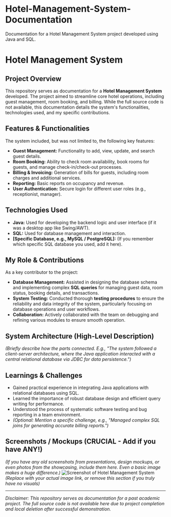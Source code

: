 # Hotel-Management-System-Documentation
Documentation for a Hotel Management System project developed using Java and SQL.
# Hotel Management System

## Project Overview
This repository serves as documentation for a **Hotel Management System** developed. The project aimed to streamline core hotel operations, including guest management, room booking, and billing. While the full source code is not available, this documentation details the system's functionalities, technologies used, and my specific contributions.

## Features & Functionalities
The system included, but was not limited to, the following key features:
* **Guest Management:** Functionality to add, view, update, and search guest details.
* **Room Booking:** Ability to check room availability, book rooms for guests, and manage check-in/check-out processes.
* **Billing & Invoicing:** Generation of bills for guests, including room charges and additional services.
* **Reporting:** Basic reports on occupancy and revenue.
* **User Authentication:** Secure login for different user roles (e.g., receptionist, manager).

## Technologies Used
* **Java:** Used for developing the backend logic and user interface (if it was a desktop app like Swing/AWT).
* **SQL:** Used for database management and interaction.
* **[Specific Database, e.g., MySQL / PostgreSQL]:** (If you remember which specific SQL database you used, add it here).

## My Role & Contributions
As a key contributor to the project:
* **Database Management:** Assisted in designing the database schema and implementing complex **SQL queries** for managing guest data, room status, booking details, and transactions.
* **System Testing:** Conducted thorough **testing procedures** to ensure the reliability and data integrity of the system, particularly focusing on database operations and user workflows.
* **Collaboration:** Actively collaborated with the team on debugging and refining various modules to ensure smooth operation.

## System Architecture (High-Level Description)
*(Briefly describe how the parts connected. E.g., "The system followed a client-server architecture, where the Java application interacted with a central relational database via JDBC for data persistence.")*

## Learnings & Challenges
* Gained practical experience in integrating Java applications with relational databases using SQL.
* Learned the importance of robust database design and efficient query writing for performance.
* Understood the process of systematic software testing and bug reporting in a team environment.
* *(Optional: Mention a specific challenge, e.g., "Managed complex SQL joins for generating accurate billing reports.")*

## Screenshots / Mockups (CRUCIAL - Add if you have ANY!)
*(If you have any old screenshots from presentations, design mockups, or even photos from the showcasing, include them here. Even a basic image makes a huge difference.)*
![Screenshot of Hotel Management System](https://raw.githubusercontent.com/yourusername/Hotel-Management-System-Documentation/main/screenshot.png)
*(Replace with your actual image link, or remove this section if you truly have no visuals)*

---
*Disclaimer: This repository serves as documentation for a past academic project. The full source code is not available here due to project completion and local deletion after successful demonstration.*
